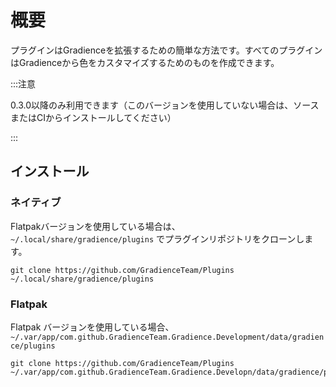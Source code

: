 # 概要

プラグインはGradienceを拡張するための簡単な方法です。すべてのプラグインはGradienceから色をカスタマイズするためのものを作成できます。

:::注意

0.3.0以降のみ利用できます（このバージョンを使用していない場合は、ソースまたはCIからインストールしてください）

:::


## インストール

### ネイティブ

Flatpakバージョンを使用している場合は、 `~/.local/share/gradience/plugins` でプラグインリポジトリをクローンします。

```shell
git clone https://github.com/GradienceTeam/Plugins ~/.local/share/gradience/plugins
```


### Flatpak

Flatpak バージョンを使用している場合、 `~/.var/app/com.github.GradienceTeam.Gradience.Development/data/gradience/plugins`

```shell
git clone https://github.com/GradienceTeam/Plugins ~/.var/app/com.github.GradienceTeam.Gradience.Developn/data/gradience/plugins
```
